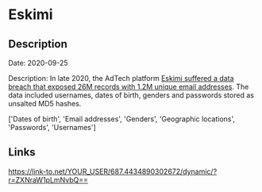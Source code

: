 # Eskimi

## Description

Date: 2020-09-25

Description:
In late 2020, the AdTech platform <a href="https://www.riskbasedsecurity.com/2021/01/25/shinyhunters-wave-3-one-hacker-exposes-over-125-million-credentials/" target="_blank" rel="noopener">Eskimi suffered a data breach that exposed 26M records with 1.2M unique email addresses</a>. The data included usernames, dates of birth, genders and passwords stored as unsalted MD5 hashes.


['Dates of birth', 'Email addresses', 'Genders', 'Geographic locations', 'Passwords', 'Usernames']

## Links

https://link-to.net/YOUR_USER/687.4434890302672/dynamic/?r=ZXNraW1pLmNvbQ==